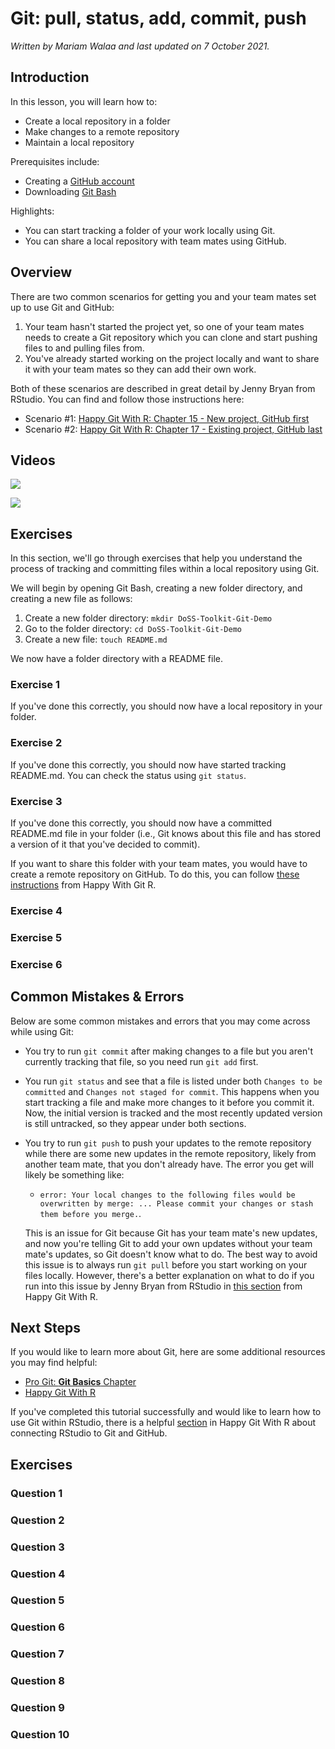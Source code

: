 


# Git: pull, status, add, commit, push

*Written by Mariam Walaa and last updated on 7 October 2021.*

## Introduction

In this lesson, you will learn how to:

- Create a local repository in a folder
- Make changes to a remote repository
- Maintain a local repository

Prerequisites include:

- Creating a [GitHub account](https://github.com/join)
- Downloading [Git Bash](https://git-scm.com/downloads)

Highlights:

- You can start tracking a folder of your work locally using Git.
- You can share a local repository with team mates using GitHub.

## Overview

There are two common scenarios for getting you and your team mates set up to use Git and
GitHub:

1. Your team hasn't started the project yet, so one of your team mates needs to create a
Git repository which you can clone and start pushing files to and pulling files from.
2. You've already started working on the project locally and want to share it with your
team mates so they can add their own work.

Both of these scenarios are described in great detail by Jenny Bryan from RStudio. You can
find and follow those instructions here:

- Scenario #1: [Happy Git With R: Chapter 15 - New project, GitHub
first](https://happygitwithr.com/new-github-first.html#new-github-first)
- Scenario #2: [Happy Git With R: Chapter 17 - Existing project, GitHub
last](https://happygitwithr.com/existing-github-last.html#existing-github-last)

## Videos

![](https://youtu.be/aX5BqMkyt3s)

![](https://youtu.be/Afn1zzo0Uis)

## Exercises

In this section, we'll go through exercises that help you understand the process of
tracking and committing files within a local repository using Git.

We will begin by opening Git Bash, creating a new folder directory, and creating a new
file as follows:

1. Create a new folder directory: ``mkdir DoSS-Toolkit-Git-Demo``
2. Go to the folder directory: ``cd DoSS-Toolkit-Git-Demo``
3. Create a new file: ``touch README.md``

We now have a folder directory with a README file.

### Exercise 1

<!-- ```{r git-exercise-1, echo = FALSE} -->
<!-- question("We want to initialize the local repository. Which is the correct command?", -->
<!--          answer("git init", correct = TRUE), -->
<!--          answer("init"), -->
<!--          allow_retry = TRUE, -->
<!--          random_answer_order = TRUE) -->
<!-- ``` -->

If you've done this correctly, you should now have a local repository in your folder.

### Exercise 2

<!-- ```{r git-exercise-2, echo = FALSE} -->
<!-- question("We want to start tracking this file. Which is the correct command?", -->
<!--          answer("git add README.md", correct = TRUE), -->
<!--          answer("add README.md"), -->
<!--          answer("git add README"), -->
<!--          allow_retry = TRUE, -->
<!--          random_answer_order = TRUE) -->
<!-- ``` -->

If you've done this correctly, you should now have started tracking README.md. You can
check the status using `git status`.

### Exercise 3

<!-- ```{r git-exercise-3, echo = FALSE} -->
<!-- question(paste("We started tracking README.md and want to commit this file. ", -->
<!--                "Which is the correct command?"), -->
<!--          answer("git commit -m 'Add README.md to the local repository'", -->
<!--                 correct = TRUE), -->
<!--          answer("git commit 'Add README.md to the local repository' -m"), -->
<!--          answer("git 'Add README.md to the local repository' -m commit"), -->
<!--          allow_retry = TRUE, -->
<!--          random_answer_order = TRUE) -->
<!-- ``` -->

If you've done this correctly, you should now have a committed README.md file in your
folder (i.e., Git knows about this file and has stored a version of it that you've decided
to commit).

If you want to share this folder with your team mates, you would have to create a remote
repository on GitHub. To do this, you can follow [these
instructions](https://happygitwithr.com/existing-github-last.html#existing-github-last)
from Happy With Git R.

### Exercise 4

<!-- ```{r git-exercise-4, echo = FALSE} -->
<!-- order <- c("git add README.md", -->
<!--            "git commit -m 'add updated README.md'", -->
<!--            "git push") -->

<!-- question_rank(paste("We made changes to README.md _locally_ and we want to push ", -->
<!--                     "these changes. In which order should we run the commands?"), -->
<!--               answer(order, correct = TRUE), -->
<!--               answer(rev(order), correct = FALSE), -->
<!--               allow_retry = TRUE) -->
<!-- ``` -->

### Exercise 5

<!-- ```{r git-exercise-5, echo = FALSE} -->
<!-- question(paste("Someone made changes to README.me in the _remote_ repository and we ", -->
<!--                "want to pull those changes. Which is the correct command?"), -->
<!--          answer("git pull", correct = TRUE), -->
<!--          answer("git push"), -->
<!--          answer("git status")) -->
<!-- ``` -->

### Exercise 6

<!-- ```{r git-true-statements, echo = FALSE} -->
<!-- question("Which of these are true? Check all true statements.", -->
<!--           answer(paste("You can run `git status` before you run `git init` to see ", -->
<!--           "which files are already being tracked."),  -->
<!--           message = paste("Running `git status` before initializing the local Git ", -->
<!--           "repository will give you an error. A Git repository needs to be ", -->
<!--           "initialized first in order to check the status of it.")), -->
<!--           answer(paste("Once you initialize a Git repository within a folder, ", -->
<!--           "all files in that folder automatically become tracked."), -->
<!--           message = paste("Initializing a Git repository within a folder does ", -->
<!--                           "not tell Git which files in that folder to track.")), -->
<!--           answer(paste("When a file is committed, the file becomes shared", -->
<!--                        "with everyone who has access to the remote repository."), -->
<!--                  message = paste("A file is committed to the _local_ Git repository ", -->
<!--                                  "and not the remote Git repository.")), -->
<!--           answer(paste("Running `git push` pushes all committed files to the ", -->
<!--                        "remote repository which can be accessed by others."), -->
<!--                  correct = TRUE), -->
<!--           answer(paste("Running `git pull` pulls all new files from the remote ", -->
<!--                        "repository to your local repository."), correct = TRUE), -->
<!--           allow_retry = TRUE, -->
<!--           random_answer_order = TRUE) -->
<!-- ``` -->

## Common Mistakes & Errors

Below are some common mistakes and errors that you may come across while using Git:

- You try to run `git commit` after making changes to a file but you aren't currently
tracking that file, so you need run `git add` first.

- You run `git status` and see that a file is listed under both `Changes to be committed` 
and `Changes not staged for commit`. This happens when you start tracking a file and make
more changes to it before you commit it. Now, the initial version is tracked and the most 
recently updated version is still untracked, so they appear under both sections.

- You try to run `git push` to push your updates to the remote repository while there are
some new updates in the remote repository, likely from another team mate, that you don't
already have. The error you get will likely be something like:
  + `error: Your local changes to the following files would be overwritten by merge: ...
  Please commit your changes or stash them before you merge.`.
  
  This is an issue for Git because Git has your team mate's new updates, and now you're
  telling Git to add your own updates without your team mate's updates, so Git doesn't
  know what to do. The best way to avoid this issue is to always run `git pull` before you
  start working on your files locally. However, there's a better explanation on what to do
  if you run into this issue by Jenny Bryan from RStudio in [this
  section](https://happygitwithr.com/pull-tricky.html) from Happy Git With R.

## Next Steps

If you would like to learn more about Git, here are some additional resources you may find
helpful:

- [Pro Git: **Git Basics** Chapter](https://git-scm.com/book/en/v2)
- [Happy Git With R](https://happygitwithr.com/)

If you've completed this tutorial successfully and would like to learn how to use Git
within RStudio, there is a helpful
[section](https://happygitwithr.com/rstudio-git-github.html) in Happy Git With R about
connecting RStudio to Git and GitHub.



## Exercises

### Question 1

### Question 2

### Question 3

### Question 4

### Question 5

### Question 6

### Question 7

### Question 8

### Question 9

### Question 10
